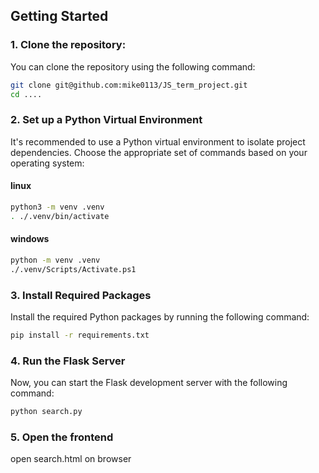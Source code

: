 ## Getting Started

### 1. Clone the repository:
You can clone the repository using the following command:
```bash
git clone git@github.com:mike0113/JS_term_project.git
cd ....
```

### 2. Set up a Python Virtual Environment
It's recommended to use a Python virtual environment to isolate project dependencies. Choose the appropriate set of commands based on your operating system:
#### linux
```bash
python3 -m venv .venv
. ./.venv/bin/activate
```
#### windows
```bash
python -m venv .venv
./.venv/Scripts/Activate.ps1
```

### 3. Install Required Packages
Install the required Python packages by running the following command:
```bash
pip install -r requirements.txt
```

### 4. Run the Flask Server
Now, you can start the Flask development server with the following command:
```bash
python search.py
```

### 5. Open the frontend
open search.html on browser